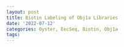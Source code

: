 ```yaml
---
layout: post
title: Biotin Labeling of Obj1a Libraries
date: '2022-07-12'
categories: Oyster, EecSeq, Biotin, Obj1a
tags: 
---
```

